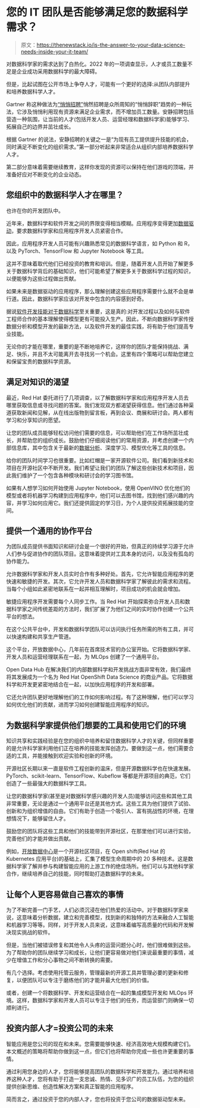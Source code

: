 # 您的 IT 团队是否能够满足您的数据科学需求？

> 原文：<https://thenewstack.io/is-the-answer-to-your-data-science-needs-inside-your-it-team/>

对数据科学家的需求达到了白热化。2022 年的一项调查显示，人才或员工数量不足是企业成功采用数据科学的最大障碍。

但是，比起试图在公开市场上争夺人才，可能有一个更好的选择:从团队内部提升和培养数据科学人才。

Gartner 称这种做法为[“悄悄招聘”](https://www.gartner.com/en/articles/9-future-of-work-trends-for-2023)悄然招聘是众所周知的“悄悄辞职”趋势的一种玩法，它涉及悄悄利用现有资源来满足企业需求，而不增加员工数量。安静招聘包括营造一种氛围，让当前的人才(包括开发人员、运营经理和数据科学家)能够学习、拓展自己的边界并茁壮成长。

根据 Gartner 的说法，安静招聘的关键之一是“为现有员工提供提升技能的机会，同时满足不断变化的组织需求。”第一部分听起来非常适合从组织内部培养数据科学人才。

第二部分意味着需要继续教育，这样你发现的资源可以保持在他们游戏的顶端，并准备好应对不断变化的企业动态。

## 您组织中的数据科学人才在哪里？

也许在你的开发团队中。

近年来，数据科学和软件开发之间的界限变得相当模糊。应用程序变得更加[数据驱动](https://thenewstack.io/the-rise-of-data-driven-apps-where-we-are-and-whats-next/)，要求数据科学家和应用程序开发人员紧密合作。

因此，应用程序开发人员可能有兴趣熟悉常见的数据科学语言，如 Python 和 R，以及 PyTorch、TensorFlow 和 Jupyter Notebook 等工具。

这并不意味着取代他们已经投资的教育和培训。但是，随着开发人员开始了解更多关于数据科学背后的基础知识，他们可能希望了解更多关于数据科学过程的知识，以便能够为这些过程做出贡献。

如果未来是数据驱动的应用程序，那么理解创建这些应用程序需要什么就不会是单行道。因此，数据科学家应该对开发中包含的内容感到好奇。

据说[软件开发技能对于数据科学](https://towardsdatascience.com/why-software-development-skills-are-essential-for-data-science-f53364670bd7)至关重要，这是真的:对开发过程以及如何与软件工程师合作的基本理解使得模型更有可能投入生产。因此，不断向数据科学家传授数据分析和模型开发的最新方法，以及软件开发的最佳实践，将有助于他们提高专业技能。

无论你的才能在哪里，重要的是不断地培养它，这样你的团队才能保持挑战、满足、快乐，并且不太可能离开去寻找另一个机会。这里有四个策略可以帮助您建立和保留宝贵的数据科学资源。

## 满足对知识的渴望

最近，Red Hat 委托进行了几项调查，以了解数据科学家和应用程序开发人员去哪里获取信息或寻找问题的答案。我们发现双方都渴望获得信息。他们通过各种渠道获取新闻和见解，从在线出版物到留言板，再到会议、商展和研讨会。两人都有学习和分享知识的愿望。

让您的团队成员能够轻松访问他们需要的信息，可以帮助他们在工作场所茁壮成长，并帮助您的组织成长。鼓励他们仔细阅读他们的常用资源，并考虑创建一个内部信息库，其中包含关于最新的[数据分析](https://thenewstack.io/how-to-build-a-data-science-enablement-team/)、深度学习、模型优化等工具的信息。

给你的团队时间学习也很重要。比如红帽是一家开源软件公司。我们看到新技术和项目在开源社区中不断开发。我们希望让我们的团队了解这些创新技术和项目，因此我们维护了一个包含各种模块和研讨会的学习图书馆。

如果有人想学习如何开始使用 Jupyter Notebook，使用 OpenVINO 优化他们的模型或者将机器学习构建到应用程序中，他们可以去图书馆，找到他们感兴趣的内容，并学习如何应用它。我们还提供固定的学习日，为个人提供投资拓展技能的空间。

## 提供一个通用的协作平台

为团队成员提供书面知识和研讨会是一个很好的开始，但真正的持续学习源于允许人们参与促进协作的团队项目。这意味着提供对工具本身的访问，以及没有孤岛的协作能力。

允许数据科学家和开发人员实时合作有多种好处。首先，它允许智能应用程序的更快速和敏捷的开发。其次，它允许开发人员和数据科学家了解彼此的需求和流程。当每个小组如此紧密地联系在一起并相互理解时，项目成功的机会就会增加。

敏捷应用程序开发需要每个人同步工作。当 Red Hat 开始探索弥合开发人员和数据科学家之间传统差距的方法时，我们扩展了为他们之间的实时协作创建一个公共平台的想法。

在这个公共平台中，开发和数据科学团队可以访问执行任务所需的所有工具，并可以快速构建和共享生产管道。

这个平台，开放数据中心，几年前在首席技术官的办公室开始。它将数据科学家、开发人员和运营经理联系在一起，为 MLOps 创建了一个通用平台。

Open Data Hub 在解决我们的内部数据科学和开发挑战方面非常有效，我们最终将其发展成为一个名为 Red Hat OpenShift Data Science 的商业产品。它将数据科学和开发更紧密地结合在一起，以加快应用程序的开发和部署。

它还允许团队更好地理解他们的工作如何影响过程。有了这种理解，他们可以学习如何优化他们的贡献，进而学习如何创建智能应用程序的知识。

## 为数据科学家提供他们想要的工具和使用它们的环境

知识共享和实践经验是在您的组织中培养和留住数据科学人才的关键，但同样重要的是允许科学家利用他们正在培养的技能发挥创造力。要做到这一点，他们需要合适的工具，并能接触到欢迎实验和创新的环境。

开源社区长期以来一直是软件工程创新的温床，但是开源数据科学也在快速发展。PyTorch、scikit-learn、TensorFlow、Kubeflow 等都是开源项目的典范，它们创造了一些最强大的数据科学工具。

让您的数据科学家(甚至是对数据科学感兴趣的开发人员)能够访问这些和其他工具非常重要，无论是通过一个通用平台还是其他方式。这些工具为他们提供了试验、创新和为组织增值的自由。它们有助于创造一个吸引人、富有挑战性的环境，在理想情况下，能够留住人才。

鼓励您的团队将这些工具和他们的技能带到开源社区，在那里他们可以进行实验，完善他们的才能并做出贡献。

例如，[开放数据中心](https://opendatahub.io/)是一个开源社区项目，在 Open shift(Red Hat 的 Kubernetes 应用平台)的基础上，汇集了模型生命周期中的 20 多种技术。这是数据科学家了解并参与构建智能应用的上游工作的绝佳场所。他们可以与其他科学家合作，继续培养自己的技能，同时帮助打造数据科学的未来。

## 让每个人更容易做自己喜欢的事情

为了不断完善一门手艺，人们必须沉浸在他们热爱的活动中。对于数据科学家来说，这意味着分析数据，建立和完善模型，找到新的和独特的方法来融合人工智能和机器学习等等。同样，对于开发人员来说，这意味着编写高质量的代码和开发解决现实挑战的软件。

但是，当他们被错误修复和其他令人头疼的运营问题分心时，他们很难做到这些。为了帮助你的团队继续学习和成长，让他们更容易做对他们来说最重要的事情，减少在增值工作和分心事物之间不断转换的需要。

有几个选择。考虑使用托管云服务，管理最新的开源工具并管理必要的更新和修复，以便团队可以专注于磨练他们的才能并最大化他们的价值。

或者，创建一个将数据科学、开发和运营结合在一起的集成模型开发和 MLOps 环境。这样，数据科学家和开发人员可以专注于他们的任务，而运营部门则确保一切顺利进行。

## 投资内部人才=投资公司的未来

智能应用是您公司的现在和未来。您需要能够快速、经济高效地大规模构建它们。本文概述的策略将帮助你做到这一点，但它们也将帮助你完成一些也许更重要的事情。

通过利用您身边的人才，您将能够提高团队的数据科学和开发能力。通过培养和培养这种人才，您将有助于打造一支忠诚、热情、见多识广的员工队伍，为您的组织提供创新思维、创造性解决方案和真正智能的应用程序。

简而言之，通过投资于您的内部人才，您也将投资于您公司的数据驱动型未来。

<svg xmlns:xlink="http://www.w3.org/1999/xlink" viewBox="0 0 68 31" version="1.1"><title>Group</title> <desc>Created with Sketch.</desc></svg>